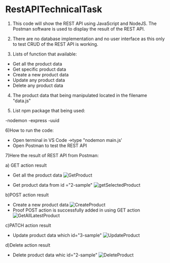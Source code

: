 # RestAPITechnicalTask


1) This code will show the REST API using JavaScript and NodeJS. The Postman software is used to display the result of the REST API.
2) There are no database implementation and no user interface as this only to test CRUD of the REST API is working.

3) Lists of function that available:
- Get all the product data 
- Get specific product data 
- Create a new product data
- Update any product data
- Delete any product data

4) The product data that being manipulated located in the filename "data.js"

5) List npm package that being used:

-nodemon
-express
-uuid

6)How to run the code:
   
- Open terminal in VS Code ->type "nodemon main.js'
- Open Postman to test the REST API

7)Here the result of REST API from Postman:

a) GET action result

- Get all the product data 
![GetProduct](https://user-images.githubusercontent.com/62758016/216759564-162850ef-baae-4741-9b70-1953d4d456a5.PNG)

- Get product data from id ="2-sample"
![getSelectedProduct](https://user-images.githubusercontent.com/62758016/216766226-5dce83a2-b3c8-4457-a98b-97b16c0aa703.PNG)

b)POST action result

- Create a new product data
![CreateProduct](https://user-images.githubusercontent.com/62758016/216766276-5fdd4a40-95ff-4040-8073-500532ce3436.PNG)
- Proof POST action is successfully added in using GET action 
![GetAllLatestProduct](https://user-images.githubusercontent.com/62758016/216766303-101a4cda-da8b-4965-88c4-ffb70c28ccae.PNG)

c)PATCH action result

- Update product data which id="3-sample"
![UpdateProduct](https://user-images.githubusercontent.com/62758016/216766307-c2ba43a5-006b-490a-aba9-a673828b0f31.PNG)

d)Delete action result

- Delete product data whic id="2-sample"
![DeleteProduct](https://user-images.githubusercontent.com/62758016/216766332-852da394-9e14-4c5e-8527-2b861758937b.PNG)
